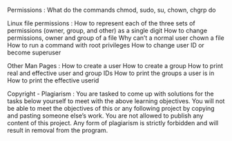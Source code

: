 Permissions :
What do the commands chmod, sudo, su, chown, chgrp do

Linux file permissions :
How to represent each of the three sets of permissions (owner, group, and other) as a single digit
How to change permissions, owner and group of a file
Why can’t a normal user chown a file
How to run a command with root privileges
How to change user ID or become superuser

Other Man Pages :
How to create a user
How to create a group
How to print real and effective user and group IDs
How to print the groups a user is in
How to print the effective userid

Copyright - Plagiarism :
You are tasked to come up with solutions for the tasks below yourself to meet with the above learning objectives.
You will not be able to meet the objectives of this or any following project by copying and pasting someone else’s work.
You are not allowed to publish any content of this project.
Any form of plagiarism is strictly forbidden and will result in removal from the program.
